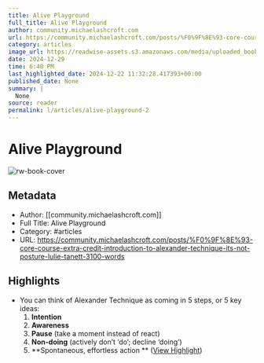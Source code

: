 ```yaml
---
title: Alive Playground
full_title: Alive Playground
author: community.michaelashcroft.com
url: https://community.michaelashcroft.com/posts/%F0%9F%8E%93-core-course-extra-credit-introduction-to-alexander-technique-its-not-posture-lulie-tanett-3100-words
category: articles
image_url: https://readwise-assets.s3.amazonaws.com/media/uploaded_book_covers/profile_276497/c-9a53078e0c8088331e3a0bd3aaee4a3de8ef70d17ee7d72f6afc985f3cb93117_2ntfToz.jpg
date: 2024-12-29
time: 6:40 PM
last_highlighted_date: 2024-12-22 11:32:28.417393+00:00
published_date: None
summary: |
  None
source: reader
permalink: l/articles/alive-playground-2
---
```

# Alive Playground

![rw-book-cover](https://readwise-assets.s3.amazonaws.com/media/uploaded_book_covers/profile_276497/c-9a53078e0c8088331e3a0bd3aaee4a3de8ef70d17ee7d72f6afc985f3cb93117_2ntfToz.jpg)

## Metadata
- Author: [[community.michaelashcroft.com]]
- Full Title: Alive Playground
- Category: #articles
- URL: https://community.michaelashcroft.com/posts/%F0%9F%8E%93-core-course-extra-credit-introduction-to-alexander-technique-its-not-posture-lulie-tanett-3100-words

## Highlights
- You can think of Alexander Technique as coming in 5 steps, or 5 key ideas: 
  1. **Intention** 
  2. **Awareness** 
  3. **Pause** (take a moment instead of react) 
  4. **Non-doing** (actively don’t ‘do’; decline ‘doing’) 
  5. **Spontaneous, effortless action 
  ** ([View Highlight](https://read.readwise.io/read/01jfq27qgh1p8qvr4t9a7aqah6))


